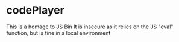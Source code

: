 # codePlayer
This is a homage to JS Bin
It is insecure as it relies on the JS "eval" function, but is fine in a local environment
